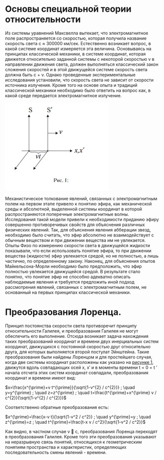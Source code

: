 #  Основы специальной теории относительности

Из системы уравнений Максвелла вытекает, что электромагнитное поле распространяется со скоростью, которая получила название скорость света c ≈ 300000 км/сек. Естественно возникает вопрос, в какой системе координат измеряется эта величина. Основываясь на принципах классической механики, в системе координат, которая движется относительно заданной системы с некоторой скоростью v в направлении движения света, должен выполняться классический закон сложения скоростей и в этой движущейся системе
скорость света должна быть c + v. Однако проведенные экспериментальные исследования установили, что скорость света не зависит от скорости источника излучения. Кроме того на основе опыта и традиций
классической механики необходимо было ответить на вопрос как, в какой среде передается электромагнитное
излучение.

![](img1/Pasted%20image%2020240411113621.png)

Механистическое толкование явлений, связанных с электромагнитным полем на первом этапе привело к понятию эфира, как механической среды и абсолютной, выделенной системы координат в которой распространяются поперечные электромагнитные волны.
Исследования такой модели привели к необходимости приданию эфиру совершенно противоречивых свойств для объяснения различных физических явлений. Так,
для объяснения явления абберации звезд, необходимо было считать, что эфир абсолютно не взаимодействует с обычным веществом и при движении вещества им не увлекается. Опыты Физо по измерению скорости света в движущейся жидкости показывали, что если использовать понятие эфира, то при движении вещества (жидкости) эфир увлекается средой, но не полностью, а лишь частично, по определенному закону. Наконец, для объяснения
опытов Майкельсона-Морли необходимо было предположить, что эфир полностью увлекается движущейся средой. В результате стало понятно, что понятие эфир не способно адекватно описать наблюдаемые явления и требуется предложить иной подход рассмотрения явлений, связанных с электромагнитным полем, не основанный на первых принципах классической механики.

# Преобразования Лоренца.
Принцип постоянства скорости света противоречит принципу относительности Галилея, и преобразования Галилея не могут обеспечить его выполнение. Отсюда возникает задача нахождения таких преобразований координат и времени двух инерциальных систем координат, движущихся с постоянной
скоростью друг относительно друга, для которых выполняется второй постулат Эйнштейна. Такие преобразования были найдены Лоренцом и для простейшего случая, когда две системы координат
расположены как указано на [рисунке 1](img1/Pasted%20image%2020240411115045.png), движутся вдоль совпадающих осей x, x′ и в моменты времени t = 0 = t ′ начала отсчета этих систем координат совпадали, преобразования координат и времени имеют вид:

$x=\frac{x^{\prime}+v t^{\prime}}{\sqrt{1-v^{2} / c^{2}}} ; \quad y=y^{\prime} ; \quad z=z^{\prime} ; \quad t=\frac{t^{\prime}+x^{\prime} v / c^{2}}{\sqrt{1-v^{2} / c^{2}}}$

Соответственно обратные преобразования есть:


$x^{\prime}=\frac{x-v t}{\sqrt{1-v^2 / c^2}} ; \quad y^{\prime}=y ; \quad z^{\prime}=z ; \quad t^{\prime}=\frac{t-x v / c^2}{\sqrt{1-v^2 / c^2}}$

Как видно, в частном случае v  c, преобразования Лоренца переходят в преобразования Галилея. Кроме того эти преобразования указывают на неразрывную связь понятий, относящихся к геометрическим понятиям пространства и характеристик, определяющих последовательность смены явлений - времени.

